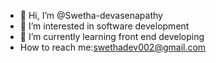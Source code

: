 - 👋 Hi, I’m @Swetha-devasenapathy
- 👀 I’m interested in software development
- 🌱 I’m currently learning front end developing
- How to reach me:swethadev002@gmail.com

<!---
Swetha-devasenapathy/Swetha-devasenapathy is a ✨ special ✨ repository because its `README.md` (this file) appears on your GitHub profile.
You can click the Preview link to take a look at your changes.
--->
